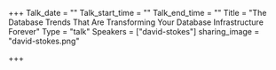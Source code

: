 +++
Talk_date = ""
Talk_start_time = ""
Talk_end_time = ""
Title = "The Database Trends That Are Transforming Your Database Infrastructure Forever"
Type = "talk"
Speakers = ["david-stokes"]
sharing_image = "david-stokes.png"

+++



